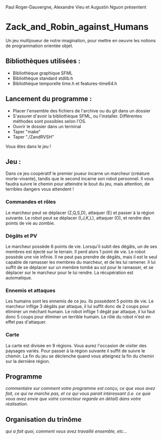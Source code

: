 Paul Roger-Dauvergne, Alexandre Vieu et Augustin Nguon présentent
# Zack_and_Robin_against_Humans

Un jeu multijoueur de notre imagination, pour mettre en oeuvre les notions de programmation orientée objet.
## Bibliothèques utilisées : 
* Bibliothèque graphique SFML
* Bibliothèque standard stdlib.h
* Bibliothèque temporelle time.h et features-time64.h

## Lancement du programme : 
* Placer l'ensemble des fichiers de l'archive ou du git dans un dossier
* S'assurer d'avoir la bibliothèque SFML, ou l'installer. Différentes méthodes sont possibles selon l'OS.
* Ouvrir le dossier dans un terminal
* Taper "make"
* Taper "./ZandRVSH"

Vous êtes dans le jeu !

## Jeu :
Dans ce jeu coopératif le premier joueur incarne un marcheur (créature morte-vivante), tandis que le second incarne son robot personnel.
Il vous faudra suivre le chemin pour atteindre le bout du jeu, mais attention, de terribles dangers vous attendent !

### Commandes et rôles
Le marcheur peut se déplacer (Z,Q,S,D), attaquer (E) et passer à la région suivante.
Le robot peut se déplacer (I,J,K,L), attaquer (O), et rendre des points de vie au zombie.

### Dégâts et PV
Le marcheur possède 6 points de vie. Lorsqu'il subit des dégâts, un de ses membres est éjecté sur le terrain. Il perd alors 1 point de vie.
Le robot possède une vie infinie. Il ne peut pas prendre de dégâts, mais il est le seul capable de ramasser les membres du marcheur, et de les lui ramener.
Il lui suffit de se déplacer sur un membre tombé au sol pour le ramasser, et se déplacer sur le marcheur pour le lui rendre. La récupération est automatique.

### Ennemis et attaques
Les humains sont les ennemis de ce jeu. Ils possèdent 5 points de vie. 
Le marcheur inflige 3 dégâts par attaque, il lui suffit donc de 2 coups pour éliminer un méchant humain.
Le robot inflige 1 dégât par attaque, il lui faut donc 5 coups pour éliminer un terrible humain. Le rôle du robot n'est en effet pas d'attaquer.

### Carte
La carte est divisée en 9 régions. Vous aurez l'occasion de visiter des paysages variés.
Pour passer à la région suivante il suffit de suivre le chemin. La fin du jeu se déclenche quand vous atteignez la fin du chemin sur la dernière région.

## Programme
*commentaire sur comment votre programme est conçu, ce que vous avez fait, ce qui ne marche pas, et ce qui vous parait intéressant (i.e. ce quie vous avez envie que votre correcteur regarde en détail) dans votre réalisation.*

## Organisation du trinôme
*qui a fait quoi, comment vous avez travaillé ensemble, etc...*


